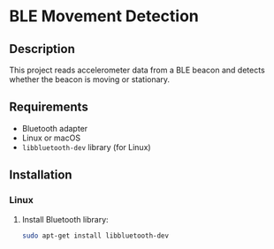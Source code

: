 # BLE Movement Detection

## Description
This project reads accelerometer data from a BLE beacon and detects whether the beacon is moving or stationary.

## Requirements
- Bluetooth adapter
- Linux or macOS
- `libbluetooth-dev` library (for Linux)

## Installation
### Linux
1. Install Bluetooth library:
   ```sh
   sudo apt-get install libbluetooth-dev
